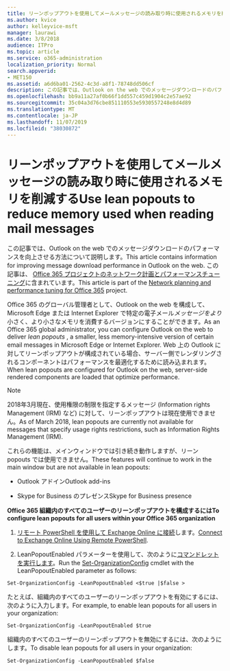 ```yaml
---
title: リーンポップアウトを使用してメールメッセージの読み取り時に使用されるメモリを削減する
ms.author: kvice
author: kelleyvice-msft
manager: laurawi
ms.date: 3/8/2018
audience: ITPro
ms.topic: article
ms.service: o365-administration
localization_priority: Normal
search.appverid:
- MET150
ms.assetid: a6d6ba01-2562-4c3d-a8f1-78748dd506cf
description: この記事では、Outlook on the web でのメッセージダウンロードのパフォーマンスを向上させる方法について説明します。
ms.openlocfilehash: bb9a11a27af0b66f1dd557c459d1904c2e57ae92
ms.sourcegitcommit: 35c04a3d76cbe851110553e5930557248e8d4d89
ms.translationtype: MT
ms.contentlocale: ja-JP
ms.lasthandoff: 11/07/2019
ms.locfileid: "38030872"
---
```

# <a name="use-lean-popouts-to-reduce-memory-used-when-reading-mail-messages"></a><span data-ttu-id="7eddf-103">リーンポップアウトを使用してメールメッセージの読み取り時に使用されるメモリを削減する</span><span class="sxs-lookup"><span data-stu-id="7eddf-103">Use lean popouts to reduce memory used when reading mail messages</span></span>

<span data-ttu-id="7eddf-104">この記事では、Outlook on the web でのメッセージダウンロードのパフォーマンスを向上させる方法について説明します。</span><span class="sxs-lookup"><span data-stu-id="7eddf-104">This article contains information for improving message download performance in Outlook on the web.</span></span> <span data-ttu-id="7eddf-105">この記事は、 [Office 365 プロジェクトのネットワーク計画とパフォーマンスチューニング](https://aka.ms/tune)に含まれています。</span><span class="sxs-lookup"><span data-stu-id="7eddf-105">This article is part of the [Network planning and performance tuning for Office 365](https://aka.ms/tune) project.</span></span>
   
<span data-ttu-id="7eddf-106">Office 365 のグローバル管理者として、Outlook on the web を構成して、Microsoft Edge または Internet Explorer で特定の電子メール*メッセージをより*小さく、より小さなメモリを消費するバージョンにすることができます。</span><span class="sxs-lookup"><span data-stu-id="7eddf-106">As an Office 365 global administrator, you can configure Outlook on the web to deliver  *lean popouts*  , a smaller, less memory-intensive version of certain email messages in Microsoft Edge or Internet Explorer.</span></span> <span data-ttu-id="7eddf-107">Web 上の Outlook に対してリーンポップアウトが構成されている場合、サーバー側でレンダリングされるコンポーネントはパフォーマンスを最適化するために読み込まれます。</span><span class="sxs-lookup"><span data-stu-id="7eddf-107">When lean popouts are configured for Outlook on the web, server-side rendered components are loaded that optimize performance.</span></span> 
  
> [!NOTE]
> <span data-ttu-id="7eddf-108">2018年3月現在、使用権限の制限を指定するメッセージ (Information rights Management (IRM) など) に対して、リーンポップアウトは現在使用できません。</span><span class="sxs-lookup"><span data-stu-id="7eddf-108">As of March 2018, lean popouts are currently not available for messages that specify usage rights restrictions, such as Information Rights Management (IRM).</span></span> 
  
<span data-ttu-id="7eddf-109">これらの機能は、メインウィンドウでは引き続き動作しますが、リーン popouts では使用できません。</span><span class="sxs-lookup"><span data-stu-id="7eddf-109">These features will continue to work in the main window but are not available in lean popouts:</span></span>
  
- <span data-ttu-id="7eddf-110">Outlook アドイン</span><span class="sxs-lookup"><span data-stu-id="7eddf-110">Outlook add-ins</span></span>
    
- <span data-ttu-id="7eddf-111">Skype for Business のプレゼンス</span><span class="sxs-lookup"><span data-stu-id="7eddf-111">Skype for Business presence</span></span>
    
 <span data-ttu-id="7eddf-112">**Office 365 組織内のすべてのユーザーのリーンポップアウトを構成するには**</span><span class="sxs-lookup"><span data-stu-id="7eddf-112">**To configure lean popouts for all users within your Office 365 organization**</span></span>
  
1. <span data-ttu-id="7eddf-113">[リモート PowerShell を使用して Exchange Online に接続](https://technet.microsoft.com/library/jj984289%28v=exchg.150%29.aspx )します。</span><span class="sxs-lookup"><span data-stu-id="7eddf-113">[Connect to Exchange Online Using Remote PowerShell](https://technet.microsoft.com/library/jj984289%28v=exchg.150%29.aspx ).</span></span>
    
2. <span data-ttu-id="7eddf-114">LeanPopoutEnabled パラメーターを使用して、次のように[コマンドレットを実行します](https://technet.microsoft.com/library/aa997443%28v=exchg.160%29.aspx)。</span><span class="sxs-lookup"><span data-stu-id="7eddf-114">Run the [Set-OrganizationConfig](https://technet.microsoft.com/library/aa997443%28v=exchg.160%29.aspx) cmdlet with the LeanPopoutEnabled parameter as follows:</span></span> 
    
  ```
  Set-OrganizationConfig -LeanPopoutEnabled <$true |$false >
  ```

  <span data-ttu-id="7eddf-115">たとえば、組織内のすべてのユーザーのリーンポップアウトを有効にするには、次のように入力します。</span><span class="sxs-lookup"><span data-stu-id="7eddf-115">For example, to enable lean popouts for all users in your organization:</span></span>
    
  ```
  Set-OrganizationConfig -LeanPopoutEnabled $true
  ```

  <span data-ttu-id="7eddf-116">組織内のすべてのユーザーのリーンポップアウトを無効にするには、次のようにします。</span><span class="sxs-lookup"><span data-stu-id="7eddf-116">To disable lean popouts for all users in your organization:</span></span>
    
  ```
  Set-OrganizationConfig -LeanPopoutEnabled $false
  ```


